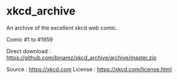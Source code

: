 # xkcd_archive

An archive of the excellent xkcd web comic.

Comic #1 to #1959

Direct download : https://github.com/binarez/xkcd_archive/archive/master.zip

Source : https://xkcd.com
License : https://xkcd.com/license.html
